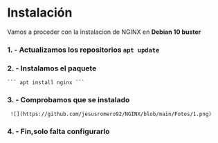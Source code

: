 # Instalación
Vamos a proceder con la instalacion de NGINX en **Debian 10 buster**
### 1. - Actualizamos los repositorios ``` apt update ```

### 2. - Instalamos el paquete
    ``` apt install nginx ```
    
### 3. - Comprobamos que se instalado
     ![](https://github.com/jesusromero92/NGINX/blob/main/Fotos/1.png)
     
### 4. - Fin,solo falta configurarlo
